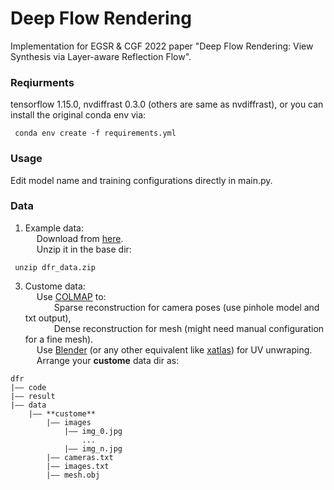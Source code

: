 # Deep Flow Rendering

Implementation for EGSR &amp; CGF 2022 paper "Deep Flow Rendering: View Synthesis via Layer-aware Reflection Flow".

### Reqiurments
tensorflow 1.15.0, nvdiffrast 0.3.0 (others are same as nvdiffrast), or you can install the original conda env via:
<pre><code> conda env create -f requirements.yml </pre></code>


### Usage
Edit model name and training configurations directly in main.py.

### Data
1. Example data: 
</br>&emsp;  Download from [here](https://github.com/turandai/dfr).
</br>&emsp;  Unzip it in the base dir:
<pre><code> unzip dfr_data.zip </pre></code>
3. Custome data: 
</br>&emsp;  Use [COLMAP](https://github.com/colmap/colmap) to:
</br>&emsp;&emsp;&emsp;  Sparse reconstruction for camera poses (use pinhole model and txt output),
</br>&emsp;&emsp;&emsp;  Dense reconstruction for mesh (might need manual configuration for a fine mesh).
</br>&emsp;  Use [Blender](https://www.blender.org/) (or any other equivalent like [xatlas](https://github.com/jpcy/xatlas)) for UV unwraping.
</br>&emsp;  Arrange your **custome** data dir as:
``` 
dfr
|—— code
|—— result
|—— data
    |—— **custome**
        |—— images
            |—— img_0.jpg
                ...
            |—— img_n.jpg
        |—— cameras.txt
        |—— images.txt
        |—— mesh.obj
```
